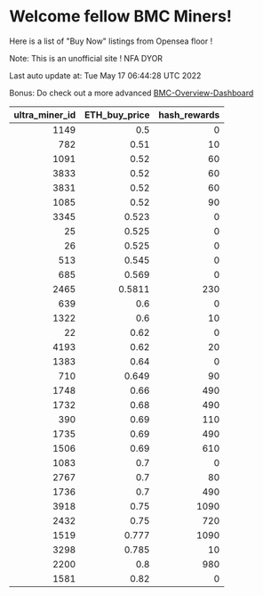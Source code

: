 # Welcome fellow BMC Miners!
Here is a list of "Buy Now" listings from Opensea floor !

Note: This is an unofficial site ! NFA DYOR

Last auto update at: Tue May 17 06:44:28 UTC 2022

Bonus: Do check out a more advanced [BMC-Overview-Dashboard](https://dune.com/defifunk/BMC-Overview-Dashboard)


|   ultra_miner_id |   ETH_buy_price |   hash_rewards |
|-----------------:|----------------:|---------------:|
|             1149 |          0.5    |              0 |
|              782 |          0.51   |             10 |
|             1091 |          0.52   |             60 |
|             3833 |          0.52   |             60 |
|             3831 |          0.52   |             60 |
|             1085 |          0.52   |             90 |
|             3345 |          0.523  |              0 |
|               25 |          0.525  |              0 |
|               26 |          0.525  |              0 |
|              513 |          0.545  |              0 |
|              685 |          0.569  |              0 |
|             2465 |          0.5811 |            230 |
|              639 |          0.6    |              0 |
|             1322 |          0.6    |             10 |
|               22 |          0.62   |              0 |
|             4193 |          0.62   |             20 |
|             1383 |          0.64   |              0 |
|              710 |          0.649  |             90 |
|             1748 |          0.66   |            490 |
|             1732 |          0.68   |            490 |
|              390 |          0.69   |            110 |
|             1735 |          0.69   |            490 |
|             1506 |          0.69   |            610 |
|             1083 |          0.7    |              0 |
|             2767 |          0.7    |             80 |
|             1736 |          0.7    |            490 |
|             3918 |          0.75   |           1090 |
|             2432 |          0.75   |            720 |
|             1519 |          0.777  |           1090 |
|             3298 |          0.785  |             10 |
|             2200 |          0.8    |            980 |
|             1581 |          0.82   |              0 |